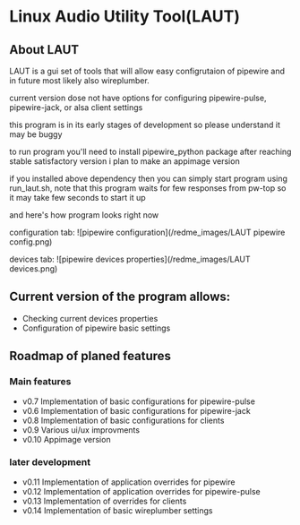 # Linux Audio Utility Tool(LAUT)

## About LAUT
LAUT is a gui set of tools that will allow easy configrutaion of pipewire and in future most likely also wireplumber.

current version dose not have options for configuring pipewire-pulse, pipewire-jack, or alsa client settings

this program is in its early stages of development so please understand it may be buggy

to run program you'll need to install pipewire_python package after reaching stable satisfactory version i plan to make an appimage version

if you installed above dependency then you can simply start program using run_laut.sh, note that this program waits for few responses from pw-top so it may take few seconds to start it up

and here's how program looks right now

configuration tab:
![pipewire configuration](/redme_images/LAUT pipewire config.png)

devices tab:
![pipewire devices properties](/redme_images/LAUT devices.png)


## Current version of the program allows:
- Checking current devices properties
- Configuration of pipewire basic settings

## Roadmap of planed features
### Main features
- v0.7 Implementation of basic configurations for pipewire-pulse
- v0.6 Implementation of basic configurations for pipewire-jack
- v0.8 Implementation of basic configurations for clients
- v0.9 Various ui/ux improvments
- v0.10 Appimage version
### later development
- v0.11 Implementation of application overrides for pipewire 
- v0.12 Implementation of application overrides for pipewire-pulse
- v0.13 Implementation of overrides for clients
- v0.14 Implementation of basic wireplumber settings
